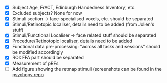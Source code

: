 - [x] Subject Age, FrACT, Edinburgh Handedness Inventory, etc.
- [x] Excluded subjects? None for now
- [x] Stimuli section -> face-specialised voxels, etc. should be separated
- [x] Stimuli/Retinotopic localiser, details need to be added (from Jolien's stuff)
- [x] Stimuli/Functional Localiser -> face related stuff should be separated
- [x] Procedure/Retinotopic localiser, details need to be added
- [x] Functional data pre-processing: "across all tasks and sessions" should be
  modified accordingly
- [x] ROI: FFA part should be separated
- [x] Measurement of pRFs
- [ ] Add figure showing the retmap stimuli (screenshots can be found in the
  [psychopy repo](https://github.com/Goffaux-Lab/psychopy-retinotopy/tree/master/images)
